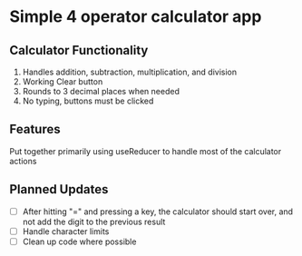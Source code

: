 # Simple 4 operator calculator app

## Calculator Functionality

1. Handles addition, subtraction, multiplication, and division
2. Working Clear button
3. Rounds to 3 decimal places when needed
4. No typing, buttons must be clicked

## Features

Put together primarily using useReducer to handle most of the calculator actions

## Planned Updates

- [ ] After hitting "=" and pressing a key, the calculator should start over, and not add the digit to the previous result
- [ ] Handle character limits
- [ ] Clean up code where possible
